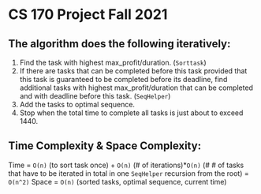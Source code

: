 # CS 170 Project Fall 2021

## The algorithm does the following iteratively:
1) Find the task with highest max_profit/duration. (`Sorttask`)
2) If there are tasks that can be completed before this task provided that this task is guaranteed to be completed before its deadline, find additional tasks with highest max_profit/duration that can be completed and with deadline before this task. (`SeqHelper`)
3) Add the tasks to optimal sequence.
4) Stop when the total time to complete all tasks is just about to exceed 1440.

## Time Complexity & Space Complexity:
Time = `O(n)` (to sort task once) + `O(n)` (# of iterations)*`O(n)` (# # of tasks that have to be iterated in total in one `SeqHelper` recursion from the root) = `O(n^2)`
Space = `O(n)` (sorted tasks, optimal sequence, current time)

